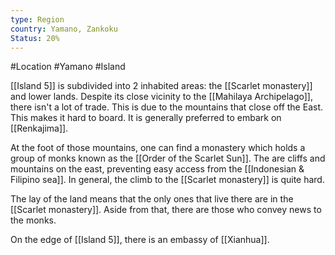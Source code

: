 ```yaml
---
type: Region
country: Yamano, Zankoku
Status: 20%
---
```


#Location #Yamano #Island


[[Island 5]] is subdivided into 2 inhabited areas: the [[Scarlet monastery]] and lower lands. Despite its close vicinity to the [[Mahilaya Archipelago]], there isn't a lot of trade. This is due to the mountains that close off the East. This makes it hard to board. It is generally preferred to embark on [[Renkajima]]. 

At the foot of those mountains, one can find a monastery which holds a group of monks known as the [[Order of the Scarlet Sun]]. The are cliffs and mountains on the east, preventing easy access from the [[Indonesian & Filipino sea]]. In general, the climb to the [[Scarlet monastery]] is quite hard. 

The lay of the land means that the only ones that live there are in the [[Scarlet monastery]]. Aside from that, there are those who convey news to the monks. 


On the edge of [[Island 5]], there is an embassy of [[Xianhua]].